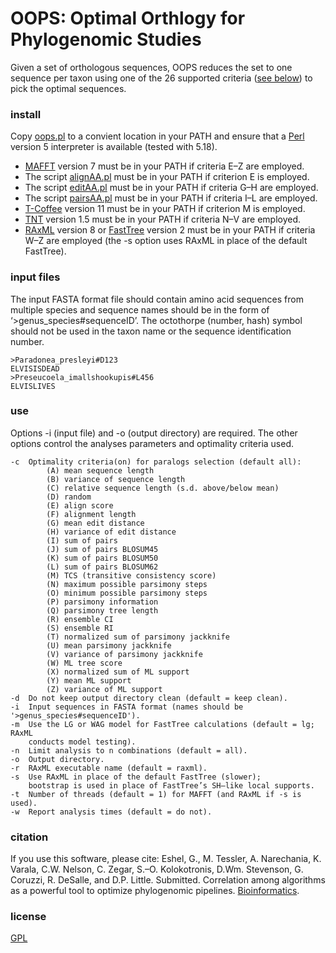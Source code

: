 # OOPS: Optimal Orthlogy for Phylogenomic Studies

Given a set of orthologous sequences, OOPS reduces the set to one sequence per taxon  using one of the 26 supported criteria ([see below](#use)) to pick the optimal sequences.

### install
Copy [oops.pl](https://github.com/dpl10/oops/blob/master/oops.pl) to a convient location in your PATH and ensure that a [Perl](https://www.perl.org/) version 5 interpreter is available (tested with 5.18).
* [MAFFT](https://mafft.cbrc.jp/alignment/software/) version 7 must be in your PATH if criteria E–Z are employed.
* The script [alignAA.pl](https://github.com/dpl10/oops/blob/master/alignAA.pl) must be in your PATH if criterion E is employed.
* The script [editAA.pl](https://github.com/dpl10/oops/blob/master/editAA.pl) must be in your PATH if criteria G–H are employed.
* The script [pairsAA.pl](https://github.com/dpl10/oops/blob/master/pairsAA.pl) must be in your PATH if criteria I–L are employed.
* [T-Coffee](http://tcoffee.org/) version 11 must be in your PATH if criterion M is employed.
* [TNT](http://www.lillo.org.ar/phylogeny/tnt/) version 1.5 must be in your PATH if criteria N–V are employed.
* [RAxML](https://github.com/stamatak/standard-RAxML) version 8 or [FastTree](http://meta.microbesonline.org/fasttree/#Install) version 2 must be in your PATH if criteria W–Z are employed (the -s option uses RAxML in place of the default FastTree).

### input files
The input FASTA format file should contain amino acid sequences from multiple species and sequence names should be in the form of ‘>genus_species#sequenceID’. The octothorpe (number, hash) symbol should not be used in the taxon name or the sequence identification number.
```plaintext
>Paradonea_presleyi#D123
ELVISISDEAD
>Preseucoela_imallshookupis#L456
ELVISLIVES
```
### use
Options -i (input file) and -o (output directory) are required. The other options control the analyses parameters and optimality criteria used.

```plaintext
-c	Optimality criteria(on) for paralogs selection (default all):
		(A) mean sequence length
		(B) variance of sequence length
		(C) relative sequence length (s.d. above/below mean)
		(D) random
		(E) align score
		(F) alignment length
		(G) mean edit distance
		(H) variance of edit distance
		(I) sum of pairs
		(J) sum of pairs BLOSUM45
		(K) sum of pairs BLOSUM50
		(L) sum of pairs BLOSUM62
		(M) TCS (transitive consistency score)
		(N) maximum possible parsimony steps
		(O) minimum possible parsimony steps
		(P) parsimony information
		(Q) parsimony tree length
		(R) ensemble CI
		(S) ensemble RI
		(T) normalized sum of parsimony jackknife
		(U) mean parsimony jackknife
		(V) variance of parsimony jackknife
		(W) ML tree score
		(X) normalized sum of ML support
		(Y) mean ML support
		(Z) variance of ML support
-d	Do not keep output directory clean (default = keep clean).
-i	Input sequences in FASTA format (names should be '>genus_species#sequenceID').
-m	Use the LG or WAG model for FastTree calculations (default = lg; RAxML
	conducts model testing).
-n	Limit analysis to n combinations (default = all).
-o	Output directory.
-r	RAxML executable name (default = raxml).
-s	Use RAxML in place of the default FastTree (slower);
	bootstrap is used in place of FastTree’s SH–like local supports.
-t	Number of threads (default = 1) for MAFFT (and RAxML if -s is used).
-w	Report analysis times (default = do not).
```

### citation
If you use this software, please cite: Eshel, G., M. Tessler, A. Narechania, K. Varala, C.W. Nelson, C. Zegar, S.–O. Kolokotronis, D.Wm. Stevenson, G. Coruzzi, R. DeSalle, and D.P. Little. Submitted. Correlation among algorithms as a powerful tool to optimize phylogenomic pipelines. [Bioinformatics](https://doi.org/ADD_DOI).

### license
[GPL](https://github.com/dpl10/oops/blob/master/LICENSE)
